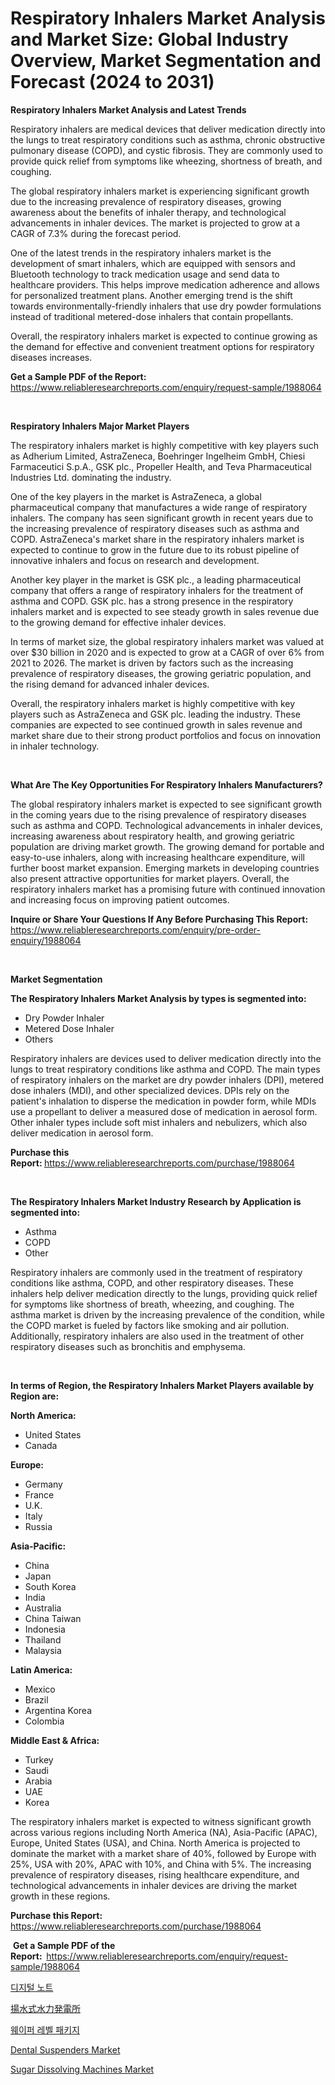 <p><h1>Respiratory Inhalers Market Analysis and Market Size: Global Industry Overview, Market Segmentation and Forecast (2024 to 2031)</h1></p><p><strong>Respiratory Inhalers Market Analysis and Latest Trends</strong></p>
<p><p>Respiratory inhalers are medical devices that deliver medication directly into the lungs to treat respiratory conditions such as asthma, chronic obstructive pulmonary disease (COPD), and cystic fibrosis. They are commonly used to provide quick relief from symptoms like wheezing, shortness of breath, and coughing. </p><p>The global respiratory inhalers market is experiencing significant growth due to the increasing prevalence of respiratory diseases, growing awareness about the benefits of inhaler therapy, and technological advancements in inhaler devices. The market is projected to grow at a CAGR of 7.3% during the forecast period. </p><p>One of the latest trends in the respiratory inhalers market is the development of smart inhalers, which are equipped with sensors and Bluetooth technology to track medication usage and send data to healthcare providers. This helps improve medication adherence and allows for personalized treatment plans. Another emerging trend is the shift towards environmentally-friendly inhalers that use dry powder formulations instead of traditional metered-dose inhalers that contain propellants. </p><p>Overall, the respiratory inhalers market is expected to continue growing as the demand for effective and convenient treatment options for respiratory diseases increases.</p></p>
<p><strong>Get a Sample PDF of the Report:&nbsp;</strong> <a href="https://www.reliableresearchreports.com/enquiry/request-sample/1988064">https://www.reliableresearchreports.com/enquiry/request-sample/1988064</a></p>
<p>&nbsp;</p>
<p><strong>Respiratory Inhalers Major Market Players</strong></p>
<p><p>The respiratory inhalers market is highly competitive with key players such as Adherium Limited, AstraZeneca, Boehringer Ingelheim GmbH, Chiesi Farmaceutici S.p.A., GSK plc., Propeller Health, and Teva Pharmaceutical Industries Ltd. dominating the industry. </p><p>One of the key players in the market is AstraZeneca, a global pharmaceutical company that manufactures a wide range of respiratory inhalers. The company has seen significant growth in recent years due to the increasing prevalence of respiratory diseases such as asthma and COPD. AstraZeneca's market share in the respiratory inhalers market is expected to continue to grow in the future due to its robust pipeline of innovative inhalers and focus on research and development.</p><p>Another key player in the market is GSK plc., a leading pharmaceutical company that offers a range of respiratory inhalers for the treatment of asthma and COPD. GSK plc. has a strong presence in the respiratory inhalers market and is expected to see steady growth in sales revenue due to the growing demand for effective inhaler devices.</p><p>In terms of market size, the global respiratory inhalers market was valued at over $30 billion in 2020 and is expected to grow at a CAGR of over 6% from 2021 to 2026. The market is driven by factors such as the increasing prevalence of respiratory diseases, the growing geriatric population, and the rising demand for advanced inhaler devices.</p><p>Overall, the respiratory inhalers market is highly competitive with key players such as AstraZeneca and GSK plc. leading the industry. These companies are expected to see continued growth in sales revenue and market share due to their strong product portfolios and focus on innovation in inhaler technology.</p></p>
<p>&nbsp;</p>
<p><strong>What Are The Key Opportunities For Respiratory Inhalers Manufacturers?</strong></p>
<p><p>The global respiratory inhalers market is expected to see significant growth in the coming years due to the rising prevalence of respiratory diseases such as asthma and COPD. Technological advancements in inhaler devices, increasing awareness about respiratory health, and growing geriatric population are driving market growth. The growing demand for portable and easy-to-use inhalers, along with increasing healthcare expenditure, will further boost market expansion. Emerging markets in developing countries also present attractive opportunities for market players. Overall, the respiratory inhalers market has a promising future with continued innovation and increasing focus on improving patient outcomes.</p></p>
<p><strong>Inquire or Share Your Questions If Any Before Purchasing This Report:</strong> <a href="https://www.reliableresearchreports.com/enquiry/pre-order-enquiry/1988064">https://www.reliableresearchreports.com/enquiry/pre-order-enquiry/1988064</a></p>
<p>&nbsp;</p>
<p><strong>Market Segmentation</strong></p>
<p><strong>The Respiratory Inhalers Market Analysis by types is segmented into:</strong></p>
<p><ul><li>Dry Powder Inhaler</li><li>Metered Dose Inhaler</li><li>Others</li></ul></p>
<p><p>Respiratory inhalers are devices used to deliver medication directly into the lungs to treat respiratory conditions like asthma and COPD. The main types of respiratory inhalers on the market are dry powder inhalers (DPI), metered dose inhalers (MDI), and other specialized devices. DPIs rely on the patient's inhalation to disperse the medication in powder form, while MDIs use a propellant to deliver a measured dose of medication in aerosol form. Other inhaler types include soft mist inhalers and nebulizers, which also deliver medication in aerosol form.</p></p>
<p><strong>Purchase this Report:&nbsp;</strong><a href="https://www.reliableresearchreports.com/purchase/1988064">https://www.reliableresearchreports.com/purchase/1988064</a></p>
<p>&nbsp;</p>
<p><strong>The Respiratory Inhalers Market Industry Research by Application is segmented into:</strong></p>
<p><ul><li>Asthma</li><li>COPD</li><li>Other</li></ul></p>
<p><p>Respiratory inhalers are commonly used in the treatment of respiratory conditions like asthma, COPD, and other respiratory diseases. These inhalers help deliver medication directly to the lungs, providing quick relief for symptoms like shortness of breath, wheezing, and coughing. The asthma market is driven by the increasing prevalence of the condition, while the COPD market is fueled by factors like smoking and air pollution. Additionally, respiratory inhalers are also used in the treatment of other respiratory diseases such as bronchitis and emphysema.</p></p>
<p>&nbsp;</p>
<p><strong>In terms of Region, the Respiratory Inhalers Market Players available by Region are:</strong></p>
<p>
    <p> <strong> North America: </strong>
        <ul>
            <li>United States</li>
            <li>Canada</li>
        </ul>
        </p> 
    <p> <strong> Europe: </strong>
        <ul>
            <li>Germany</li>
            <li>France</li>
            <li>U.K.</li>
            <li>Italy</li>
            <li>Russia</li>
        </ul>
        </p> 
    <p> <strong> Asia-Pacific: </strong>
        <ul>
            <li>China</li>
            <li>Japan</li>
            <li>South Korea</li>
            <li>India</li>
            <li>Australia</li>
            <li>China Taiwan</li>
            <li>Indonesia</li>
            <li>Thailand</li>
            <li>Malaysia</li>
        </ul>
        </p> 
    <p> <strong> Latin America: </strong>
        <ul>
            <li>Mexico</li>
            <li>Brazil</li>
            <li>Argentina Korea</li>
            <li>Colombia</li>
        </ul>
        </p> 
    <p> <strong> Middle East & Africa: </strong>
        <ul>
            <li>Turkey</li>
            <li>Saudi</li>
            <li>Arabia</li>
            <li>UAE</li>
            <li>Korea</li>
        </ul>
    </p>
    </p>
<p><p>The respiratory inhalers market is expected to witness significant growth across various regions including North America (NA), Asia-Pacific (APAC), Europe, United States (USA), and China. North America is projected to dominate the market with a market share of 40%, followed by Europe with 25%, USA with 20%, APAC with 10%, and China with 5%. The increasing prevalence of respiratory diseases, rising healthcare expenditure, and technological advancements in inhaler devices are driving the market growth in these regions.</p></p>
<p><strong>Purchase this Report: </strong><a href="https://www.reliableresearchreports.com/purchase/1988064">https://www.reliableresearchreports.com/purchase/1988064</a></p>
<p>&nbsp;<strong>Get a Sample PDF of the Report:&nbsp;&nbsp;</strong><a href="https://www.reliableresearchreports.com/enquiry/request-sample/1988064">https://www.reliableresearchreports.com/enquiry/request-sample/1988064</a></p>
<p><strong></strong></p>
<p><p><a href="https://medium.com/@fredzurtlauf67806/%EB%94%94%EC%A7%80%ED%84%B8-%EB%85%B8%ED%8A%B8-%EC%8B%9C%EC%9E%A5-%EA%B2%BD%EC%9F%81-%EB%B6%84%EC%84%9D-%EC%8B%9C%EC%9E%A5-%EB%8F%99%ED%96%A5-%EB%B0%8F-2031%EB%85%84%EA%B9%8C%EC%A7%80%EC%9D%98-%EC%98%88%EC%B8%A1-24c8790d7b40">디지털 노트</a></p><p><a href="https://github.com/xemfu2379520/Market-Research-Report-List-1/blob/main/7062184184717.md">揚水式水力発電所</a></p><p><a href="https://github.com/khytkeqagplkzqvh/Market-Research-Report-List-1/blob/main/3861836184743.md">웨이퍼 레벨 패키지</a></p><p><a href="https://issuu.com/reportprime-2/docs/dental-suspenders-market-size-2030.pptx">Dental Suspenders Market</a></p><p><a href="https://circular-yam-9b9.notion.site/Sugar-Dissolving-Machines-Market-Size-Growth-and-Forecast-from-2024-2031-cade559e82ff442a9435cf662b1c23dd">Sugar Dissolving Machines Market</a></p></p>